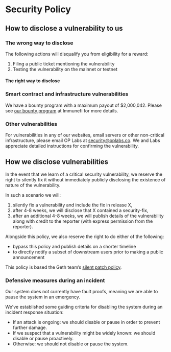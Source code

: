 # Security Policy

## How to disclose a vulnerability to us

### The wrong way to disclose

The following actions will disqualify you from eligibility for a reward:

1. Filing a public ticket mentioning the vulnerability
2. Testing the vulnerability on the mainnet or testnet

#### The right way to disclose

### Smart contract and infrastructure vulnerabilities

We have a bounty program with a maximum payout of $2,000,042. Please see [our bounty program](https://immunefi.com/bounty/optimism/) at Immunefi for more details.

### Other vulnerabilities

For vulnerabilities in any of our websites, email servers or other non-critical infrastructure, please email OP Labs at [security@oplabs.co](mailto:security@oplabs.co). We and Labs appreciate detailed instructions for confirming the vulnerability.


## How we disclose vulnerabilities

In the event that we learn of a critical security vulnerability, we reserve the right to
silently fix it without immediately publicly disclosing the existence of nature of the vulnerability.

In such a scenario we will:

1. silently fix a vulnerability and include the fix in release X,
2. after 4-8 weeks, we will disclose that X contained a security-fix,
3. after an additional 4-8 weeks, we will publish details of the vulnerability along with credit to the reporter (with express permission from the reporter).

Alongside this policy, we also reserve the right to do either of the following:
- bypass this policy and publish details on a shorter timeline
- to directly notify a subset of downstream users prior to making a public announcement

This policy is based the Geth team’s [silent patch policy](https://geth.ethereum.org/docs/developers/geth-developer/disclosures#why-silent-patches).

### Defensive measures during an incident

Our system does not currently have fault proofs, meaning we are able to pause the system in an
emergency.

We've established some guiding criteria for disabling the system during an incident response
situation:

- If an attack is ongoing: we should disable or pause in order to prevent further damage.
- If we suspect that a vulnerability might be widely known: we should disable or pause proactively.
- Otherwise: we should not disable or pause the system.
